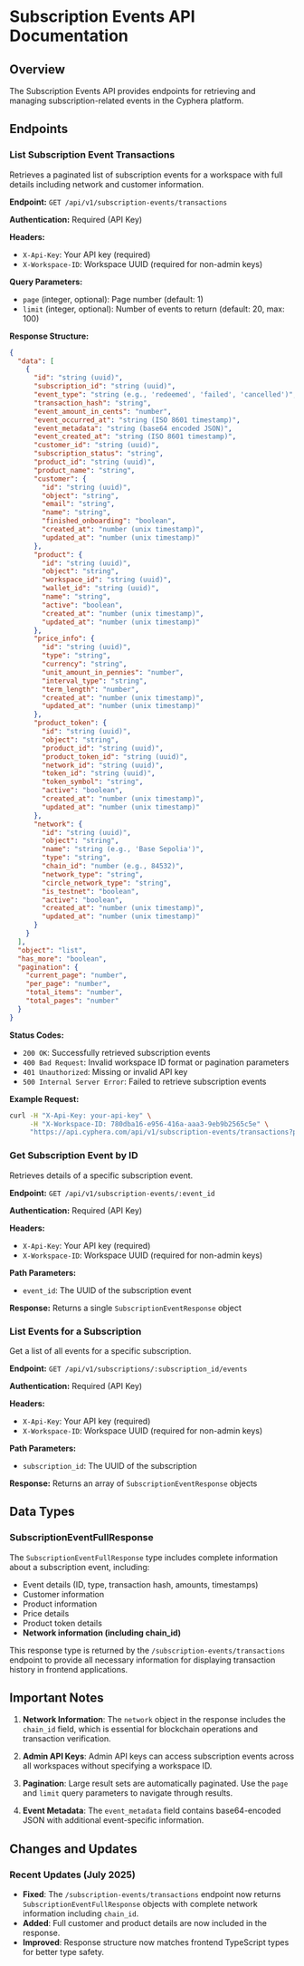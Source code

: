 # Subscription Events API Documentation

## Overview

The Subscription Events API provides endpoints for retrieving and managing subscription-related events in the Cyphera platform.

## Endpoints

### List Subscription Event Transactions

Retrieves a paginated list of subscription events for a workspace with full details including network and customer information.

**Endpoint:** `GET /api/v1/subscription-events/transactions`

**Authentication:** Required (API Key)

**Headers:**
- `X-Api-Key`: Your API key (required)
- `X-Workspace-ID`: Workspace UUID (required for non-admin keys)

**Query Parameters:**
- `page` (integer, optional): Page number (default: 1)
- `limit` (integer, optional): Number of events to return (default: 20, max: 100)

**Response Structure:**
```json
{
  "data": [
    {
      "id": "string (uuid)",
      "subscription_id": "string (uuid)",
      "event_type": "string (e.g., 'redeemed', 'failed', 'cancelled')",
      "transaction_hash": "string",
      "event_amount_in_cents": "number",
      "event_occurred_at": "string (ISO 8601 timestamp)",
      "event_metadata": "string (base64 encoded JSON)",
      "event_created_at": "string (ISO 8601 timestamp)",
      "customer_id": "string (uuid)",
      "subscription_status": "string",
      "product_id": "string (uuid)",
      "product_name": "string",
      "customer": {
        "id": "string (uuid)",
        "object": "string",
        "email": "string",
        "name": "string",
        "finished_onboarding": "boolean",
        "created_at": "number (unix timestamp)",
        "updated_at": "number (unix timestamp)"
      },
      "product": {
        "id": "string (uuid)",
        "object": "string",
        "workspace_id": "string (uuid)",
        "wallet_id": "string (uuid)",
        "name": "string",
        "active": "boolean",
        "created_at": "number (unix timestamp)",
        "updated_at": "number (unix timestamp)"
      },
      "price_info": {
        "id": "string (uuid)",
        "type": "string",
        "currency": "string",
        "unit_amount_in_pennies": "number",
        "interval_type": "string",
        "term_length": "number",
        "created_at": "number (unix timestamp)",
        "updated_at": "number (unix timestamp)"
      },
      "product_token": {
        "id": "string (uuid)",
        "object": "string",
        "product_id": "string (uuid)",
        "product_token_id": "string (uuid)",
        "network_id": "string (uuid)",
        "token_id": "string (uuid)",
        "token_symbol": "string",
        "active": "boolean",
        "created_at": "number (unix timestamp)",
        "updated_at": "number (unix timestamp)"
      },
      "network": {
        "id": "string (uuid)",
        "object": "string",
        "name": "string (e.g., 'Base Sepolia')",
        "type": "string",
        "chain_id": "number (e.g., 84532)",
        "network_type": "string",
        "circle_network_type": "string",
        "is_testnet": "boolean",
        "active": "boolean",
        "created_at": "number (unix timestamp)",
        "updated_at": "number (unix timestamp)"
      }
    }
  ],
  "object": "list",
  "has_more": "boolean",
  "pagination": {
    "current_page": "number",
    "per_page": "number",
    "total_items": "number",
    "total_pages": "number"
  }
}
```

**Status Codes:**
- `200 OK`: Successfully retrieved subscription events
- `400 Bad Request`: Invalid workspace ID format or pagination parameters
- `401 Unauthorized`: Missing or invalid API key
- `500 Internal Server Error`: Failed to retrieve subscription events

**Example Request:**
```bash
curl -H "X-Api-Key: your-api-key" \
     -H "X-Workspace-ID: 780dba16-e956-416a-aaa3-9eb9b2565c5e" \
     "https://api.cyphera.com/api/v1/subscription-events/transactions?page=1&limit=10"
```

### Get Subscription Event by ID

Retrieves details of a specific subscription event.

**Endpoint:** `GET /api/v1/subscription-events/:event_id`

**Authentication:** Required (API Key)

**Headers:**
- `X-Api-Key`: Your API key (required)
- `X-Workspace-ID`: Workspace UUID (required for non-admin keys)

**Path Parameters:**
- `event_id`: The UUID of the subscription event

**Response:** Returns a single `SubscriptionEventResponse` object

### List Events for a Subscription

Get a list of all events for a specific subscription.

**Endpoint:** `GET /api/v1/subscriptions/:subscription_id/events`

**Authentication:** Required (API Key)

**Headers:**
- `X-Api-Key`: Your API key (required)
- `X-Workspace-ID`: Workspace UUID (required for non-admin keys)

**Path Parameters:**
- `subscription_id`: The UUID of the subscription

**Response:** Returns an array of `SubscriptionEventResponse` objects

## Data Types

### SubscriptionEventFullResponse

The `SubscriptionEventFullResponse` type includes complete information about a subscription event, including:

- Event details (ID, type, transaction hash, amounts, timestamps)
- Customer information
- Product information
- Price details
- Product token details
- **Network information (including chain_id)**

This response type is returned by the `/subscription-events/transactions` endpoint to provide all necessary information for displaying transaction history in frontend applications.

## Important Notes

1. **Network Information**: The `network` object in the response includes the `chain_id` field, which is essential for blockchain operations and transaction verification.

2. **Admin API Keys**: Admin API keys can access subscription events across all workspaces without specifying a workspace ID.

3. **Pagination**: Large result sets are automatically paginated. Use the `page` and `limit` query parameters to navigate through results.

4. **Event Metadata**: The `event_metadata` field contains base64-encoded JSON with additional event-specific information.

## Changes and Updates

### Recent Updates (July 2025)

- **Fixed**: The `/subscription-events/transactions` endpoint now returns `SubscriptionEventFullResponse` objects with complete network information including `chain_id`.
- **Added**: Full customer and product details are now included in the response.
- **Improved**: Response structure now matches frontend TypeScript types for better type safety.